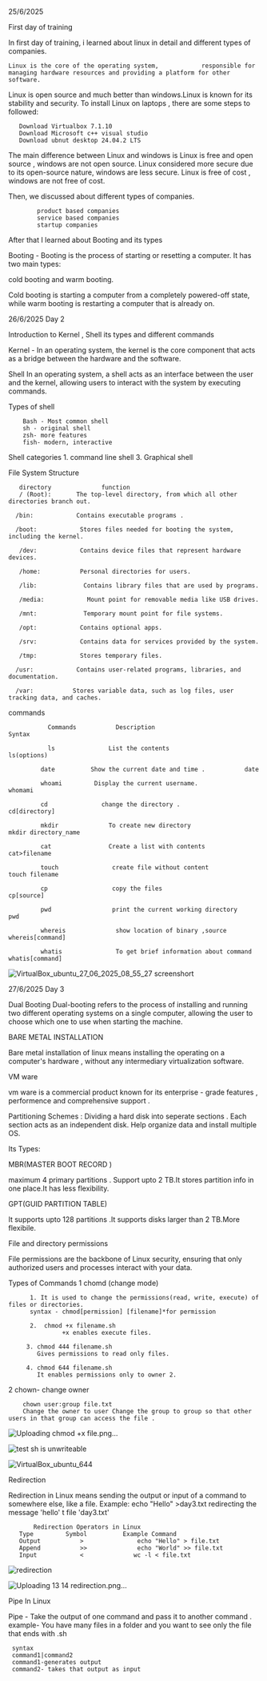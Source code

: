 25/6/2025

 First day of training 

In first day of training, i learned about linux in detail and different types of companies. 
   
    Linux is the core of the operating system,            responsible for managing hardware resources and providing a platform for other software.
Linux is open source and much better than windows.Linux is known for its stability and security. 
To install Linux on laptops , there are some steps to followed: 
       
       Download Virtualbox 7.1.10
       Download Microsoft c++ visual studio 
       Download ubnut desktop 24.04.2 LTS 

The main difference between Linux and windows is  Linux is free and open source , windows are  not open source. 
Linux considered more secure due to its open-source nature, windows are less secure.
Linux is free of cost , windows are not free of cost.

Then, we discussed about different types of companies.
           
            product based companies 
            service based companies 
            startup companies

After that I learned about Booting and its types 
  
Booting - Booting is the process of starting or resetting a computer.
 It has two main types: 

   cold booting and warm booting. 

Cold booting is starting a computer from a completely powered-off state, while warm booting is restarting a computer that is already on. 

   26/6/2025  Day 2 

  Introduction to Kernel , Shell its types and    different commands
 
Kernel -   In an operating system, the kernel is the core component that acts as a bridge between the hardware and the software.

Shell
 In an operating system, a shell acts as an interface between the user and the kernel, allowing users to interact with the system by executing commands. 

 Types of shell 
      
        Bash - Most common shell
        sh - original shell
        zsh- more features 
        fish- modern, interactive 

 Shell categories 
        1. command line shell
        3. Graphical shell

File System Structure
   
       directory              function 
       / (Root):       The top-level directory, from which all other directories branch out.
     
      /bin:            Contains executable programs .
     
      /boot:            Stores files needed for booting the system, including the kernel.
     
       /dev:            Contains device files that represent hardware devices.
     
       /home:           Personal directories for users. 
     
       /lib:             Contains library files that are used by programs.
   
       /media:            Mount point for removable media like USB drives.
    
       /mnt:             Temporary mount point for file systems.
    
       /opt:            Contains optional apps.
   
       /srv:            Contains data for services provided by the system.
     
       /tmp:            Stores temporary files.
    
      /usr:            Contains user-related programs, libraries, and documentation.
    
      /var:           Stores variable data, such as log files, user tracking data, and caches.  

  commands
  
               Commands           Description                         Syntax
   
               ls               List the contents                     ls(options)

             date          Show the current date and time .           date

             whoami         Display the current username.              whomami    

             cd               change the directory .                  cd[directory]

             mkdir              To create new directory                mkdir directory_name

             cat                Create a list with contents            cat>filename

             touch               create file without content          touch filename

             cp                  copy the files                        cp[source]

             pwd                 print the current working directory       pwd

             whereis              show location of binary ,source         whereis[command]

             whatis               To get brief information about command       whatis[command]
 
 ![VirtualBox_ubuntu_27_06_2025_08_55_27 screenshort](https://github.com/user-attachments/assets/8b6b7586-415c-44a5-b484-eef83136b3c0)


 27/6/2025 Day 3

Dual Booting 
Dual-booting refers to the process of installing and running two different operating systems on a single computer, allowing the user to choose which one to use when starting the machine. 

  BARE METAL INSTALLATION 

  Bare metal installation of linux means installing the operating on a computer's hardware , without any intermediary virtualization software.


VM ware 

vm  ware is a commercial product known for its enterprise - grade  features , performence and comprehensive support .

Partitioning Schemes :
Dividing a hard disk into seperate sections .
Each section acts as an independent disk.
Help organize data and install multiple OS.

 Its Types:

 MBR(MASTER  BOOT RECORD )

 maximum 4 primary partitions . Support upto 2 TB.It stores partition info in one place.It has less flexibility.

 GPT(GUID PARTITION TABLE)

 It supports upto 128 partitions .It supports disks larger than 2 TB.More flexibile.
 
File and directory permissions 

 File permissions are the backbone of Linux security, ensuring that only authorized users and processes interact with your data.

 Types of Commands
          1    chomd (change mode)
          
          1. It is used to change the permissions(read, write, execute) of files or directories.
          syntax - chmod[permission] [filename]*for permission 

          2.  chmod +x filename.sh
                   +x enables execute files.
      
         3. chmod 444 filename.sh
            Gives permissions to read only files.

         4. chmod 644 filename.sh
            It enables permissions only to owner 2.

2  chown- change owner
       
        chown user:group file.txt
        Change the owner to user Change the group to group so that other users in that group can access the file .
        
![Uploading chmod +x file.png…]()

![test sh is unwriteable](https://github.com/user-attachments/assets/a84a03b2-f741-4f06-b74d-9de160e99ecd)

![VirtualBox_ubuntu_644](https://github.com/user-attachments/assets/b262ef22-71bb-4072-b595-fa030ea6b1f9)


Redirection

Redirection in Linux means sending the output or input of a command to somewhere else, like a file.
Example: echo "Hello" >day3.txt
redirecting the message 'hello' t file 'day3.txt'

         
           Redirection Operators in Linux
       Type        	Symbol         	Example Command	     
       Output	        >           	echo "Hello" > file.txt      
       Append	        >>          	echo "World" >> file.txt	      
       Input         	<	           wc -l < file.txt	         

![redirection](https://github.com/user-attachments/assets/af6553ed-61eb-40b6-b1d3-5cff6d390ff1)

![Uploading 13 14 redirection.png…]()

 Pipe In Linux 

 Pipe - Take the output of one command and pass it to another command .
 example- You have many files in a folder and you want to see only the file that ends with .sh

     syntax 
     command1|command2
     command1-generates output
     command2- takes that output as input
     
     


          
          
 
 
   
              
     
     

